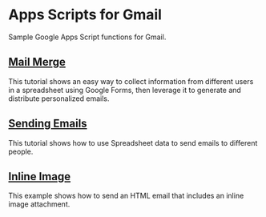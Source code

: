 # Apps Scripts for Gmail

Sample Google Apps Script functions for Gmail.

## [Mail Merge](https://developers.google.com/apps-script/articles/mail_merge)

This tutorial shows an easy way to collect information from different users in a spreadsheet using Google Forms, then leverage it to generate and distribute personalized emails.

## [Sending Emails](https://developers.google.com/apps-script/articles/sending_emails)

This tutorial shows how to use Spreadsheet data to send emails to different people.

## [Inline Image](inlineimage/inlineimage.gs)

This example shows how to send an HTML email that includes an inline image attachment.
